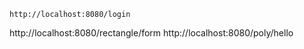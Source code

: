     http://localhost:8080/login
http://localhost:8080/rectangle/form
http://localhost:8080/poly/hello